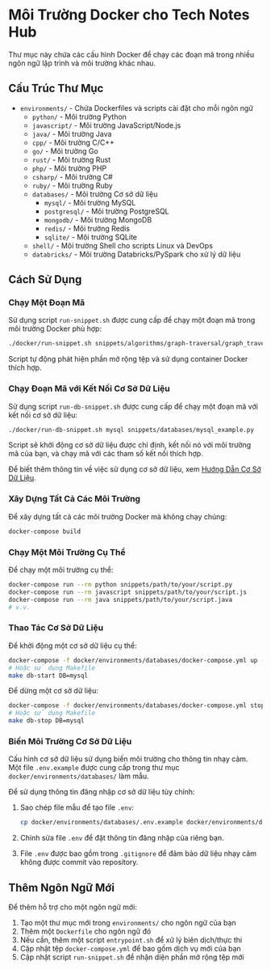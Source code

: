# Môi Trường Docker cho Tech Notes Hub

Thư mục này chứa các cấu hình Docker để chạy các đoạn mã trong nhiều ngôn ngữ lập trình và môi trường khác nhau.

## Cấu Trúc Thư Mục

- `environments/` - Chứa Dockerfiles và scripts cài đặt cho mỗi ngôn ngữ
  - `python/` - Môi trường Python
  - `javascript/` - Môi trường JavaScript/Node.js
  - `java/` - Môi trường Java
  - `cpp/` - Môi trường C/C++
  - `go/` - Môi trường Go
  - `rust/` - Môi trường Rust
  - `php/` - Môi trường PHP
  - `csharp/` - Môi trường C#
  - `ruby/` - Môi trường Ruby
  - `databases/` - Môi trường Cơ sở dữ liệu
    - `mysql/` - Môi trường MySQL
    - `postgresql/` - Môi trường PostgreSQL
    - `mongodb/` - Môi trường MongoDB
    - `redis/` - Môi trường Redis
    - `sqlite/` - Môi trường SQLite
  - `shell/` - Môi trường Shell cho scripts Linux và DevOps
  - `databricks/` - Môi trường Databricks/PySpark cho xử lý dữ liệu

## Cách Sử Dụng

### Chạy Một Đoạn Mã

Sử dụng script `run-snippet.sh` được cung cấp để chạy một đoạn mã trong môi trường Docker phù hợp:

```bash
./docker/run-snippet.sh snippets/algorithms/graph-traversal/graph_traversal.py
```

Script tự động phát hiện phần mở rộng tệp và sử dụng container Docker thích hợp.

### Chạy Đoạn Mã với Kết Nối Cơ Sở Dữ Liệu

Sử dụng script `run-db-snippet.sh` được cung cấp để chạy một đoạn mã với kết nối cơ sở dữ liệu:

```bash
./docker/run-db-snippet.sh mysql snippets/databases/mysql_example.py
```

Script sẽ khởi động cơ sở dữ liệu được chỉ định, kết nối nó với môi trường mã của bạn, và chạy mã với các tham số kết nối thích hợp.

Để biết thêm thông tin về việc sử dụng cơ sở dữ liệu, xem [Hướng Dẫn Cơ Sở Dữ Liệu](DATABASE_GUIDE_vi.md).

### Xây Dựng Tất Cả Các Môi Trường

Để xây dựng tất cả các môi trường Docker mà không chạy chúng:

```bash
docker-compose build
```

### Chạy Một Môi Trường Cụ Thể

Để chạy một môi trường cụ thể:

```bash
docker-compose run --rm python snippets/path/to/your/script.py
docker-compose run --rm javascript snippets/path/to/your/script.js
docker-compose run --rm java snippets/path/to/your/script.java
# v.v.
```

### Thao Tác Cơ Sở Dữ Liệu

Để khởi động một cơ sở dữ liệu cụ thể:

```bash
docker-compose -f docker/environments/databases/docker-compose.yml up -d mysql
# Hoặc sử dụng Makefile
make db-start DB=mysql
```

Để dừng một cơ sở dữ liệu:

```bash
docker-compose -f docker/environments/databases/docker-compose.yml stop mysql
# Hoặc sử dụng Makefile
make db-stop DB=mysql
```

### Biến Môi Trường Cơ Sở Dữ Liệu

Cấu hình cơ sở dữ liệu sử dụng biến môi trường cho thông tin nhạy cảm. Một file `.env.example` được cung cấp trong thư mục `docker/environments/databases/` làm mẫu.

Để sử dụng thông tin đăng nhập cơ sở dữ liệu tùy chỉnh:

1. Sao chép file mẫu để tạo file `.env`:
   ```bash
   cp docker/environments/databases/.env.example docker/environments/databases/.env
   ```

2. Chỉnh sửa file `.env` để đặt thông tin đăng nhập của riêng bạn.

3. File `.env` được bao gồm trong `.gitignore` để đảm bảo dữ liệu nhạy cảm không được commit vào repository.

## Thêm Ngôn Ngữ Mới

Để thêm hỗ trợ cho một ngôn ngữ mới:

1. Tạo một thư mục mới trong `environments/` cho ngôn ngữ của bạn
2. Thêm một `Dockerfile` cho ngôn ngữ đó
3. Nếu cần, thêm một script `entrypoint.sh` để xử lý biên dịch/thực thi
4. Cập nhật tệp `docker-compose.yml` để bao gồm dịch vụ mới của bạn
5. Cập nhật script `run-snippet.sh` để nhận diện phần mở rộng tệp mới
